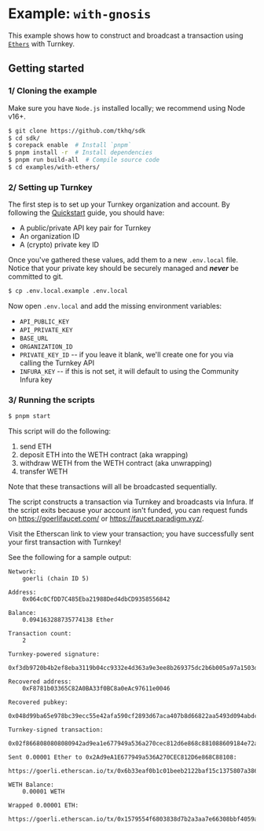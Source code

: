 # Example: `with-gnosis`

This example shows how to construct and broadcast a transaction using [`Ethers`](https://docs.ethers.org/v5/api/signer/) with Turnkey.

## Getting started

### 1/ Cloning the example

Make sure you have `Node.js` installed locally; we recommend using Node v16+.

```bash
$ git clone https://github.com/tkhq/sdk
$ cd sdk/
$ corepack enable  # Install `pnpm`
$ pnpm install -r  # Install dependencies
$ pnpm run build-all  # Compile source code
$ cd examples/with-ethers/
```

### 2/ Setting up Turnkey

The first step is to set up your Turnkey organization and account. By following the [Quickstart](https://turnkey.readme.io/docs/quickstart) guide, you should have:

- A public/private API key pair for Turnkey
- An organization ID
- A (crypto) private key ID

Once you've gathered these values, add them to a new `.env.local` file. Notice that your private key should be securely managed and **_never_** be committed to git.

```bash
$ cp .env.local.example .env.local
```

Now open `.env.local` and add the missing environment variables:

- `API_PUBLIC_KEY`
- `API_PRIVATE_KEY`
- `BASE_URL`
- `ORGANIZATION_ID`
- `PRIVATE_KEY_ID` -- if you leave it blank, we'll create one for you via calling the Turnkey API
- `INFURA_KEY` -- if this is not set, it will default to using the Community Infura key

### 3/ Running the scripts

```bash
$ pnpm start
```

This script will do the following:

1. send ETH
2. deposit ETH into the WETH contract (aka wrapping)
3. withdraw WETH from the WETH contract (aka unwrapping)
4. transfer WETH

Note that these transactions will all be broadcasted sequentially.

The script constructs a transaction via Turnkey and broadcasts via Infura. If the script exits because your account isn't funded, you can request funds on https://goerlifaucet.com/ or https://faucet.paradigm.xyz/.

Visit the Etherscan link to view your transaction; you have successfully sent your first transaction with Turnkey!

See the following for a sample output:

```
Network:
	goerli (chain ID 5)

Address:
	0x064c0CfDD7C485Eba21988Ded4dbCD9358556842

Balance:
	0.094163288735774138 Ether

Transaction count:
	2

Turnkey-powered signature:
	0xf3db9720b4b2ef8eba3119b04cc9332e4d363a9e3ee8b269375dc2b6b005a97a1503d172e67f4f647ee7a87967fbcff7d46bec0925638b78f6d943dfe5bc26161c

Recovered address:
	0xF8781b03365C82A0BA33f0BC8a0eAc97611e0046

Recovered pubkey:
	0x048d99ba65e978bc39ecc55e42afa590cf2893d67aca407b8d66822aa5493d094abdc4710cbee863812631af249a11fefe260895a5d072c8bc0cce53210e8b1a3d

Turnkey-signed transaction:
	0x02f8668080808080942ad9ea1e677949a536a270cec812d6e868c881088609184e72a00080c001a09881f59e48500ef8960ae1cb94e0c862e7d613f961c250b6f07b546a1b058b1da06ba1871d7aed5eb8ea8cb211a0e3e22a1c6b54b34b4376d0ef5b1daef4100c8f

Sent 0.00001 Ether to 0x2Ad9eA1E677949a536A270CEC812D6e868C88108:
	https://goerli.etherscan.io/tx/0x6b33eaf0b1c01beeb2122baf15c1375807a38610d3983025e8c7c900e9624bf3

WETH Balance:
	0.00001 WETH

Wrapped 0.00001 ETH:
	https://goerli.etherscan.io/tx/0x1579554f6803838d7b2a3aa7e66308bbf4059a8442fe3e6fd27d7e98061c6c5b
```
